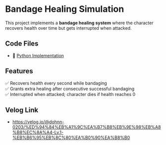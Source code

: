 # Bandage Healing Simulation

This project implements a **bandage healing system** where the character recovers health over time but gets interrupted when attacked.

## Code Files
- 🔗 [Python Implementation](https://github.com/dohnn-0203/programmers/blob/main/programers.py)

## Features
✅ Recovers health every second while bandaging  
✅ Grants extra healing after consecutive successful bandaging  
✅ Interrupted when attacked; character dies if health reaches 0  

## Velog Link
- https://velog.io/@dohnn-0203/%ED%94%84%EB%A1%9C%EA%B7%B8%EB%9E%98%EB%A8%B8%EC%8A%A4-Lv.1-%EB%B6%95%EB%8C%80%EA%B0%90%EA%B8%B0
